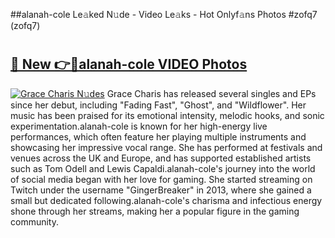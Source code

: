 ##alanah-cole Le𝚊ked N𝚞de - Video Le𝚊ks - Hot Onlyf𝚊ns Photos #zofq7 (zofq7)

# <h2><a href="https://mediaupload.pro?title=alanah-cole&ref=9FEB">🔗 New 👉🔴alanah-cole VIDEO Photos</a></h2>

[![Grace Charis N𝚞des](https://i.imgur.com/rIISA9y.gif)](https://mediaupload.pro?title=alanah-cole&ref=9FEB)
Grace Charis has released several singles and EPs since her debut, including "Fading Fast", "Ghost", and "Wildflower". Her music has been praised for its emotional intensity, melodic hooks, and sonic experimentation.alanah-cole is known for her high-energy live performances, which often feature her playing multiple instruments and showcasing her impressive vocal range. She has performed at festivals and venues across the UK and Europe, and has supported established artists such as Tom Odell and Lewis Capaldi.alanah-cole's journey into the world of social media began with her love for gaming. She started streaming on Twitch under the username "GingerBreaker" in 2013, where she gained a small but dedicated following.alanah-cole's charisma and infectious energy shone through her streams, making her a popular figure in the gaming community.